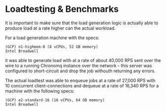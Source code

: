 # Loadtesting & Benchmarks

It is important to make sure that the load generation logic is actually able to produce load at a rate higher can the actual workload.

For a load generation machine with the specs:

```text
(GCP) n1-highmem-8 (8 vCPUs, 52 GB memory)
Intel Broadwell
```

it was able to generate load with at a rate of about 40,000 RPS sent over the wire to a running Chronomq instance over the network - this server was configured to short-circuit and drop the job withouth returning any errors.

The actual loadtest was able to enqueue jobs at a rate of 27,000 RPS with 10 concurrent client-connections and dequeue at a rate of 16,340 RPS for a machine with the following specs:

```text
(GCP) e2-standard-16 (16 vCPUs, 64 GB memory)
Intel Broadwell
```
